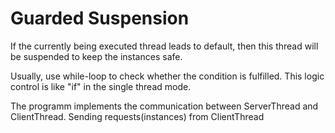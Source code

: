 # Guarded Suspension
If the currently being executed thread leads to default, then this thread will be suspended to keep the instances safe.

Usually, use while-loop to check whether the condition is fulfilled. This logic control is like "if" in the single thread mode. 

The programm implements the communication between ServerThread and ClientThread. Sending requests(instances) from ClientThread
